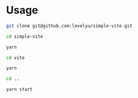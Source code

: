 # Usage

```bash
git clone git@github.com:levelyu/simple-vite.git

cd simple-vite

yarn

cd vite

yarn

cd ..

yarn start

```